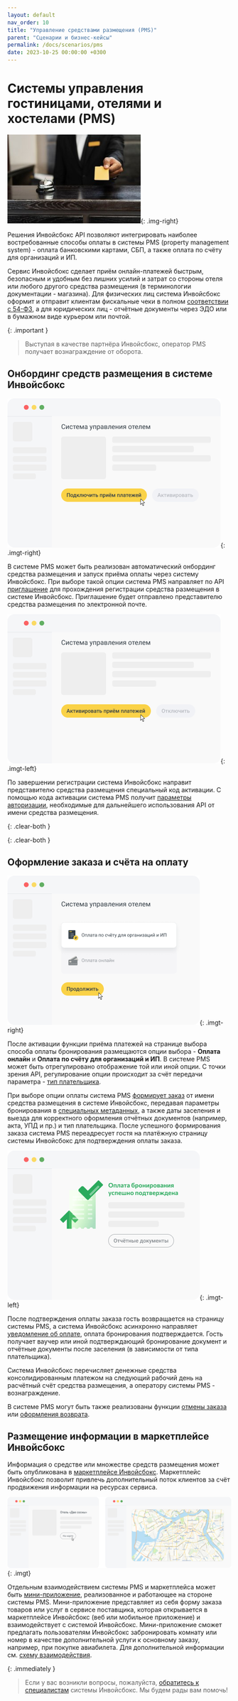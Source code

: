 ```yaml
---
layout: default
nav_order: 10
title: "Управление средствами размещения (PMS)"
parent: "Сценарии и бизнес-кейсы"
permalink: /docs/scenarios/pms
date: 2023-10-25 00:00:00 +0300
---
```


# Cистемы управления гостиницами, отелями и хостелами (PMS)

![Отель](/assets/images/scenarios/pms-hotel.jpg){: .img-right}

Решения Инвойсбокс API позволяют интегрировать наиболее востребованные способы оплаты
в системы PMS (property management system) - оплата банковскими картами, СБП, а также оплата
по счёту для организаций и ИП.

Сервис Инвойсбокс сделает приём онлайн-платежей быстрым, безопасным и удобным без лишних усилий
и затрат со стороны отеля или любого другого средства размещения (в терминологии документации - магазина).
Для физических лиц система Инвойсбокс оформит и отправит клиентам фискальные чеки в полном
[соответствии с 54-ФЗ](/docs/merchant/fz54/), а для юридических лиц - отчётные документы через
ЭДО или в бумажном виде курьером или почтой.

{: .important }
> Выступая в качестве партнёра Инвойсбокс, оператор PMS получает вознаграждение от оборота.

## Онбординг средств размещения в системе Инвойсбокс

![Подключить](/assets/images/scenarios/pms/frame1.png){: .imgt-right}

В системе PMS может быть реализован автоматический онбординг средства размещения и запуск приёма оплаты
через систему Инвойсбокс. При выборе такой опции система PMS направляет по API [приглашение](/docs/partner/integration/invite/)
для прохождения регистрации средства размещения в системе Инвойсбокс. Приглашение будет отправлено
представителю средства размещения по электронной почте.

![Активировать](/assets/images/scenarios/pms/frame2.png){: .imgt-left}

По завершении регистрации система Инвойсбокс направит представителю средства размещения специальный
код активации. С помощью кода активации система PMS получит [параметры авторизации](/docs/partner/integration/activation/),
необходимые для дальнейшего использования API от имени средства размещения.

{: .clear-both }

{: .clear-both }
## Оформление заказа и счёта на оплату

![Способ оплаты](/assets/images/scenarios/pms/frame3.png){: .imgt-right}

После активации функции приёма платежей на странице выбора способа оплаты бронирования размещаются
опции выбора - **Оплата онлайн** и **Оплата по счёту для организаций и ИП**. В системе PMS может быть
отрегулировано отображение той или иной опции. С точки зрения API, регулирование опции происходит за
счёт передачи параметра - [тип плательщика](/docs/merchant/order/create/#customer).

При выборе опции оплаты система PMS [формирует заказ](/docs/merchant/order/create/) от имени средства размещения
в системе Инвойсбокс, передавая параметры бронирования в [специальных метаданных](/docs/merchant/order/metadata/#данные-бронирования-места-проживания),
а также даты заселения и выезда для корректного оформления отчётных документов (например, акта, УПД и пр.) и тип плательщика.
После успешного формирования заказа система PMS переадресует гостя на платёжную страницу системы Инвойсбокс для подтверждения
оплаты заказа.

![Подтверждение оплаты](/assets/images/scenarios/pms/frame4.png){: .imgt-left}

После подтверждения оплаты заказа гость возвращается на страницу системы PMS, а система Инвойсбокс
асинхронно направляет [уведомление об оплате](/docs/merchant/notification), оплата бронирования подтверждается.
Гость получает ваучер или иной подтверждающий бронирование документ и отчётные документы после заселения
(в зависимости от типа плательщика).

Система Инвойсбокс перечисляет денежные средства консолидированным платежом на следующий рабочий день на
расчётный счёт средства размещения, а оператору системы PMS - вознаграждение.

В системе PMS могут быть также реализованы функции [отмены заказа](/docs/merchant/order/delete/) или
[оформления возврата](/docs/merchant/refund).

## Размещение информации в маркетплейсе Инвойсбокс

Информация о средстве или множестве средств размещения может быть опубликована в [маркетплейсе Инвойсбокс](/docs/marketplace).
Маркетплейс Инвойсбокс позволит привлечь дополнительный поток клиентов за счёт продвижения информации на ресурсах сервиса.

![Маркетплейс](/assets/images/scenarios/pms/frame5.png){: .imgt}

Отдельным взаимодействием системы PMS и маркетплейса может быть [мини-приложение](/docs/marketplace/mini-apps/), реализованное и работающее на стороне системы PMS. 
Мини-приложение представляет из себя форму заказа товаров или услуг в сервисе поставщика, которая открывается в маркетплейсе Инвойсбокс (веб или мобильное приложение) и взаимодействует с системой Инвойсбокс. 
Мини-приложение сможет предлагать пользователям Инвойсбокс забронировать комнату или номер в качестве дополнительной услуги к основному заказу, например, при покупке авиабилета.
Для дополнительной информации см. [схему взаимодействия](/docs/marketplace/schema/).


{: .immediately }
> Если у вас возникли вопросы, пожалуйста, [обратитесь к специалистам](https://www.invoicebox.ru/ru/contacts/feedback.html)
> системы Инвойсбокс. Мы будем рады вам помочь!

